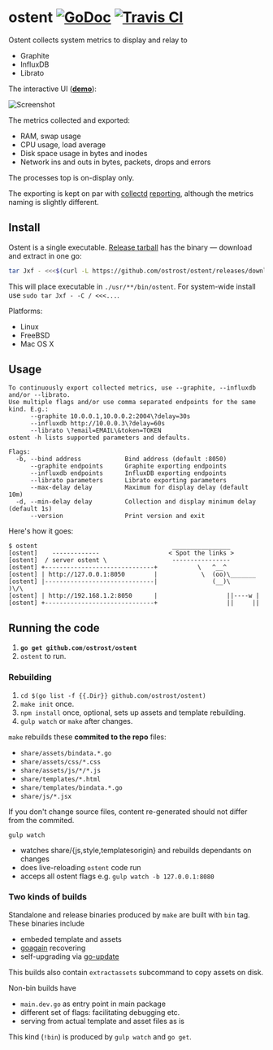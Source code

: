 # ostent [![GoDoc][2]][1] [![Travis CI][4]][3]
[1]: https://godoc.org/github.com/ostrost/ostent
[2]: https://godoc.org/github.com/ostrost/ostent?status.svg
[3]: https://travis-ci.org/ostrost/ostent
[4]: https://travis-ci.org/ostrost/ostent.svg?branch=master

Ostent collects system metrics to display and relay to

- Graphite
- InfluxDB
- Librato

The interactive UI ([**demo**](http://demo.ostrost.com/)):

![Screenshot](https://www.ostrost.com/ostent/screenshot.png)

The metrics collected and exported:
- RAM, swap usage
- CPU usage, load average
- Disk space usage in bytes and inodes
- Network ins and outs in bytes, packets, drops and errors

The processes top is on-display only.

The exporting is kept on par with [collectd](https://collectd.org/)
[reporting](https://collectd.org/wiki/index.php/Plugin:Write_Graphite),
although the metrics naming is slightly different.

## Install

Ostent is a single executable.
[Release tarball](https://github.com/ostrost/ostent/releases)
has the binary &mdash; download and extract in one go:

```sh
tar Jxf - <<<$(curl -L https://github.com/ostrost/ostent/releases/download/v0.6/`uname`-`uname -m`.tar.xz)
```

This will place executable in `./usr/**/bin/ostent`.
For system-wide install use `sudo tar Jxf - -C / <<<...`.

Platforms:

   - Linux
   - FreeBSD
   - Mac OS X

## Usage

```
To continuously export collected metrics, use --graphite, --influxdb and/or --librato.
Use multiple flags and/or use comma separated endpoints for the same kind. E.g.:
      --graphite 10.0.0.1,10.0.0.2:2004\?delay=30s
      --influxdb http://10.0.0.3\?delay=60s
      --librato \?email=EMAIL\&token=TOKEN
ostent -h lists supported parameters and defaults.

Flags:
  -b, --bind address            Bind address (default :8050)
      --graphite endpoints      Graphite exporting endpoints
      --influxdb endpoints      InfluxDB exporting endpoints
      --librato parameters      Librato exporting parameters
      --max-delay delay         Maximum for display delay (default 10m)
  -d, --min-delay delay         Collection and display minimum delay (default 1s)
      --version                 Print version and exit
```

Here's how it goes:

```
$ ostent                                     ________________
[ostent]    -------------                   < Spot the links >
[ostent]  / server ostent \                  ----------------
[ostent] +------------------------------+           \   ^__^
[ostent] | http://127.0.0.1:8050        |            \  (oo)\_______
[ostent] |------------------------------|               (__)\       )\/\
[ostent] | http://192.168.1.2:8050      |                   ||----w |
[ostent] +------------------------------+                   ||     ||
```

## Running the code

1. **`go get github.com/ostrost/ostent`**
2. `ostent` to run.

### Rebuilding

1. `cd $(go list -f {{.Dir}} github.com/ostrost/ostent)`
2. `make init` once.
3. `npm install` once, optional, sets up assets and template rebuilding.
4. `gulp watch` or `make` after changes.

`make` rebuilds these **commited to the repo** files:
- `share/assets/bindata.*.go`
- `share/assets/css/*.css`
- `share/assets/js/*/*.js`
- `share/templates/*.html`
- `share/templates/bindata.*.go`
- `share/js/*.jsx`

If you don't change source files, content re-generated
should not differ from the commited.

`gulp watch`

- watches share/{js,style,templatesorigin} and rebuilds dependants on changes
- does live-reloading `ostent` code run
- acceps all ostent flags e.g. `gulp watch -b 127.0.0.1:8080`

### Two kinds of builds

Standalone and release binaries produced by `make` are built with `bin` tag.
These binaries include

- embeded template and assets
- [goagain](https://github.com/rcrowley/goagain) recovering
- self-upgrading via [go-update](https://github.com/inconshreveable/go-update)

This builds also contain `extractassets` subcommand to copy assets on disk.

Non-bin builds have
- `main.dev.go` as entry point in main package
- different set of flags: facilitating debugging etc.
- serving from actual template and asset files as is

This kind (`!bin`) is produced by `gulp watch` and `go get`.
